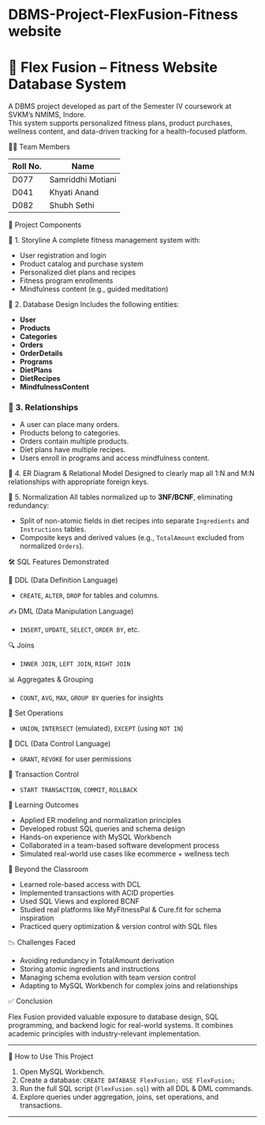 # DBMS-Project-FlexFusion-Fitness website
# 💪 Flex Fusion – Fitness Website Database System

A DBMS project developed as part of the Semester IV coursework at SVKM’s NMIMS, Indore.  
This system supports personalized fitness plans, product purchases, wellness content, and data-driven tracking for a health-focused platform.

👨‍💻 Team Members

| Roll No. | Name             |
|----------|------------------|
| D077     | Samriddhi Motiani |
| D041     | Khyati Anand      |
| D082     | Shubh Sethi       |

🧩 Project Components

 📌 1. Storyline
A complete fitness management system with:
- User registration and login
- Product catalog and purchase system
- Personalized diet plans and recipes
- Fitness program enrollments
- Mindfulness content (e.g., guided meditation)

📌 2. Database Design
Includes the following entities:
- **User**
- **Products**
- **Categories**
- **Orders**
- **OrderDetails**
- **Programs**
- **DietPlans**
- **DietRecipes**
- **MindfulnessContent**

### 📌 3. Relationships
- A user can place many orders.
- Products belong to categories.
- Orders contain multiple products.
- Diet plans have multiple recipes.
- Users enroll in programs and access mindfulness content.

 📌 4. ER Diagram & Relational Model
Designed to clearly map all 1:N and M:N relationships with appropriate foreign keys.

 📌 5. Normalization
All tables normalized up to **3NF/BCNF**, eliminating redundancy:
- Split of non-atomic fields in diet recipes into separate `Ingredients` and `Instructions` tables.
- Composite keys and derived values (e.g., `TotalAmount` excluded from normalized `Orders`).

 🛠️ SQL Features Demonstrated

 🔧 DDL (Data Definition Language)
- `CREATE`, `ALTER`, `DROP` for tables and columns.

 ✍️ DML (Data Manipulation Language)
- `INSERT`, `UPDATE`, `SELECT`, `ORDER BY`, etc.

 🔍 Joins
- `INNER JOIN`, `LEFT JOIN`, `RIGHT JOIN`

 📊 Aggregates & Grouping
- `COUNT`, `AVG`, `MAX`, `GROUP BY` queries for insights

🧪 Set Operations
- `UNION`, `INTERSECT` (emulated), `EXCEPT` (using `NOT IN`)

 🔐 DCL (Data Control Language)
- `GRANT`, `REVOKE` for user permissions

 🔁 Transaction Control
- `START TRANSACTION`, `COMMIT`, `ROLLBACK`

 🚀 Learning Outcomes

- Applied ER modeling and normalization principles
- Developed robust SQL queries and schema design
- Hands-on experience with MySQL Workbench
- Collaborated in a team-based software development process
- Simulated real-world use cases like ecommerce + wellness tech

 🧠 Beyond the Classroom

- Learned role-based access with DCL
- Implemented transactions with ACID properties
- Used SQL Views and explored BCNF
- Studied real platforms like MyFitnessPal & Cure.fit for schema inspiration
- Practiced query optimization & version control with SQL files

 📉 Challenges Faced

- Avoiding redundancy in TotalAmount derivation
- Storing atomic ingredients and instructions
- Managing schema evolution with team version control
- Adapting to MySQL Workbench for complex joins and relationships

 ✅ Conclusion

Flex Fusion provided valuable exposure to database design, SQL programming, and backend logic for real-world systems. It combines academic principles with industry-relevant implementation.

---

 📂 How to Use This Project

1. Open MySQL Workbench.
2. Create a database: `CREATE DATABASE FlexFusion; USE FlexFusion;`
3. Run the full SQL script (`FlexFusion.sql`) with all DDL & DML commands.
4. Explore queries under aggregation, joins, set operations, and transactions.

---

